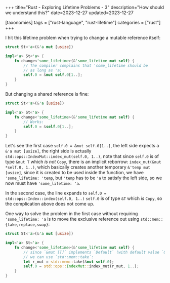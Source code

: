 +++
title="Rust - Exploring Lifetime Problems - 3"
description="How should we understand this?"
date=2023-12-27
updated=2023-12-27

[taxonomies]
tags = ["rust-language", "rust-lifetime"]
categories = ["rust"]
+++

I hit this lifetime problem when trying to change a mutable reference itself:

```rust
struct St<'a>(&'a mut [usize])

impl<'a> St<'a> {
    fn change<'some_lifetime>(&'some_lifetime mut self) {
        // The compiler complains that 'some_lifetime should be
        // as long as 'a:
        self.0 = &mut self.0[1..];
    }
}
```

But changing a shared reference is fine:

```rust
struct St<'a>(&'a [usize])

impl<'a> St<'a> {
    fn change<'some_lifetime>(&'some_lifetime mut self) {
        // Works:
        self.0 = &self.0[1..];
    }
}
```

Let's see the first case `self.0 = &mut self.0[1..]`, the left side expects a `&'a mut [usize]`,
the right side is actually `std::ops::IndexMut::index_mut(self.0, 1..)`, note that since `self.0`
is of type `&mut T` which *is not* `Copy`, there is an implicit reborrow: `index_mut(&mut *self.0, 1..)`,
which basically creates another temporary `&'temp mut [usize]`, since it is created to be used inside
the function, we have `'some_lifetime: 'temp`, but `'temp` has to be `'a` to satisfy the left side, so
we now must have `'some_lifetime: 'a`.

In the second case, the line expands to `self.0 = std::ops::Index::index(self.0, 1..)` `self.0` is of type
`&T` which *is* `Copy`, so the complication above does not come up.

One way to solve the problem in the first case without requiring `'some_lifetime: 'a` is to move the exclusive
reference out using `std::mem::{take,replace,swap}`:

```rust
struct St<'a>(&'a mut [usize])

impl<'a> St<'a> {
    fn change<'some_lifetime>(&'some_lifetime mut self) {
        // since `&mut [T]` implements `Default` (with default value `&mut []`),
        // we can use `std::mem::take`:
        let r_mut = std::mem::take(&mut self.0);
        self.0 = std::ops::IndexMut::index_mut(r_mut, 1..);
    }
}
```

